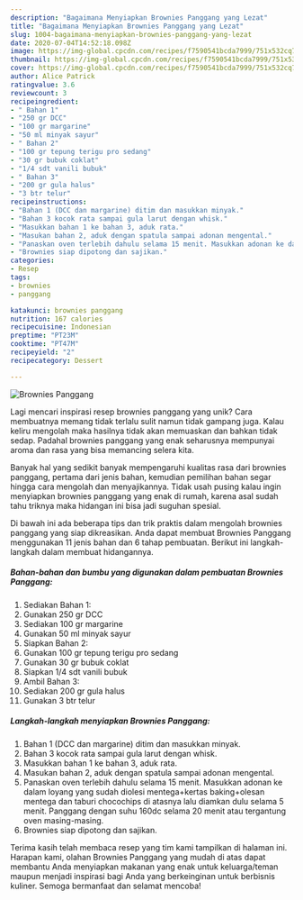```yaml
---
description: "Bagaimana Menyiapkan Brownies Panggang yang Lezat"
title: "Bagaimana Menyiapkan Brownies Panggang yang Lezat"
slug: 1004-bagaimana-menyiapkan-brownies-panggang-yang-lezat
date: 2020-07-04T14:52:18.098Z
image: https://img-global.cpcdn.com/recipes/f7590541bcda7999/751x532cq70/brownies-panggang-foto-resep-utama.jpg
thumbnail: https://img-global.cpcdn.com/recipes/f7590541bcda7999/751x532cq70/brownies-panggang-foto-resep-utama.jpg
cover: https://img-global.cpcdn.com/recipes/f7590541bcda7999/751x532cq70/brownies-panggang-foto-resep-utama.jpg
author: Alice Patrick
ratingvalue: 3.6
reviewcount: 3
recipeingredient:
- " Bahan 1"
- "250 gr DCC"
- "100 gr margarine"
- "50 ml minyak sayur"
- " Bahan 2"
- "100 gr tepung terigu pro sedang"
- "30 gr bubuk coklat"
- "1/4 sdt vanili bubuk"
- " Bahan 3"
- "200 gr gula halus"
- "3 btr telur"
recipeinstructions:
- "Bahan 1 (DCC dan margarine) ditim dan masukkan minyak."
- "Bahan 3 kocok rata sampai gula larut dengan whisk."
- "Masukkan bahan 1 ke bahan 3, aduk rata."
- "Masukan bahan 2, aduk dengan spatula sampai adonan mengental."
- "Panaskan oven terlebih dahulu selama 15 menit. Masukkan adonan ke dalam loyang yang sudah diolesi mentega+kertas baking+olesan mentega dan taburi chocochips di atasnya lalu diamkan dulu selama 5 menit. Panggang dengan suhu 160dc selama 20 menit atau tergantung oven masing-masing."
- "Brownies siap dipotong dan sajikan."
categories:
- Resep
tags:
- brownies
- panggang

katakunci: brownies panggang 
nutrition: 167 calories
recipecuisine: Indonesian
preptime: "PT23M"
cooktime: "PT47M"
recipeyield: "2"
recipecategory: Dessert

---
```



![Brownies Panggang](https://img-global.cpcdn.com/recipes/f7590541bcda7999/751x532cq70/brownies-panggang-foto-resep-utama.jpg)

Lagi mencari inspirasi resep brownies panggang yang unik? Cara membuatnya memang tidak terlalu sulit namun tidak gampang juga. Kalau keliru mengolah maka hasilnya tidak akan memuaskan dan bahkan tidak sedap. Padahal brownies panggang yang enak seharusnya mempunyai aroma dan rasa yang bisa memancing selera kita.



Banyak hal yang sedikit banyak mempengaruhi kualitas rasa dari brownies panggang, pertama dari jenis bahan, kemudian pemilihan bahan segar hingga cara mengolah dan menyajikannya. Tidak usah pusing kalau ingin menyiapkan brownies panggang yang enak di rumah, karena asal sudah tahu triknya maka hidangan ini bisa jadi suguhan spesial.


Di bawah ini ada beberapa tips dan trik praktis dalam mengolah brownies panggang yang siap dikreasikan. Anda dapat membuat Brownies Panggang menggunakan 11 jenis bahan dan 6 tahap pembuatan. Berikut ini langkah-langkah dalam membuat hidangannya.

<!--inarticleads1-->

##### Bahan-bahan dan bumbu yang digunakan dalam pembuatan Brownies Panggang:

1. Sediakan  Bahan 1:
1. Gunakan 250 gr DCC
1. Sediakan 100 gr margarine
1. Gunakan 50 ml minyak sayur
1. Siapkan  Bahan 2:
1. Gunakan 100 gr tepung terigu pro sedang
1. Gunakan 30 gr bubuk coklat
1. Siapkan 1/4 sdt vanili bubuk
1. Ambil  Bahan 3:
1. Sediakan 200 gr gula halus
1. Gunakan 3 btr telur




<!--inarticleads2-->

##### Langkah-langkah menyiapkan Brownies Panggang:

1. Bahan 1 (DCC dan margarine) ditim dan masukkan minyak.
1. Bahan 3 kocok rata sampai gula larut dengan whisk.
1. Masukkan bahan 1 ke bahan 3, aduk rata.
1. Masukan bahan 2, aduk dengan spatula sampai adonan mengental.
1. Panaskan oven terlebih dahulu selama 15 menit. Masukkan adonan ke dalam loyang yang sudah diolesi mentega+kertas baking+olesan mentega dan taburi chocochips di atasnya lalu diamkan dulu selama 5 menit. Panggang dengan suhu 160dc selama 20 menit atau tergantung oven masing-masing.
1. Brownies siap dipotong dan sajikan.




Terima kasih telah membaca resep yang tim kami tampilkan di halaman ini. Harapan kami, olahan Brownies Panggang yang mudah di atas dapat membantu Anda menyiapkan makanan yang enak untuk keluarga/teman maupun menjadi inspirasi bagi Anda yang berkeinginan untuk berbisnis kuliner. Semoga bermanfaat dan selamat mencoba!
